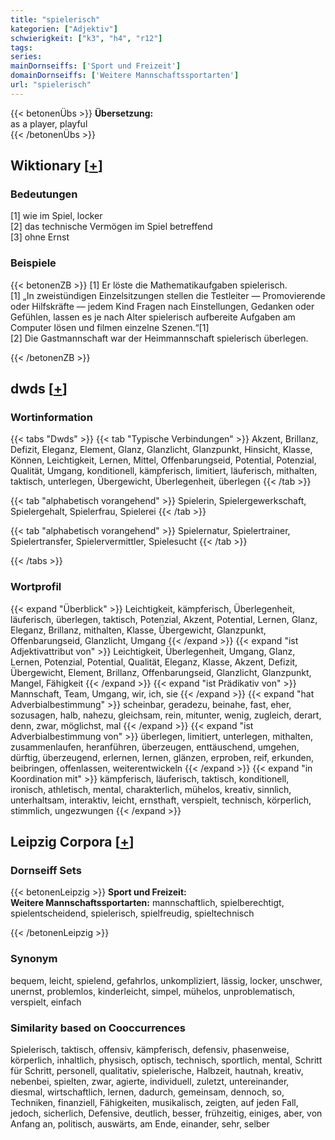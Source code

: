 ```yaml
---
title: "spielerisch"
kategorien: ["Adjektiv"]
schwierigkeit: ["k3", "h4", "r12"]
tags:
series:
mainDornseiffs: ['Sport und Freizeit']
domainDornseiffs: ['Weitere Mannschaftssportarten']
url: "spielerisch"
---
```


{{< betonenÜbs >}}
**Übersetzung:**  
as a player, playful  
{{< /betonenÜbs >}}

## Wiktionary [[+](https://de.wiktionary.org/wiki/spielerisch)]

### Bedeutungen
[1] wie im Spiel, locker  
[2] das technische Vermögen im Spiel betreffend  
[3] ohne Ernst  

### Beispiele
{{< betonenZB >}}
[1] Er löste die Mathematikaufgaben spielerisch.  
[1] „In zweistündigen Einzelsitzungen stellen die Testleiter — Promovierende oder Hilfskräfte — jedem Kind Fragen nach Einstellungen, Gedanken oder Gefühlen, lassen es je nach Alter spielerisch aufbereite Aufgaben am Computer lösen und filmen einzelne Szenen.“[1]  
[2] Die Gastmannschaft war der Heimmannschaft spielerisch überlegen.  

{{< /betonenZB >}}


## dwds [[+](https://www.dwds.de/wb/spielerisch)]

### Wortinformation
{{< tabs "Dwds" >}}
{{< tab "Typische Verbindungen" >}}
Akzent, Brillanz, Defizit, Eleganz, Element, Glanz, Glanzlicht, Glanzpunkt, Hinsicht, Klasse, Können, Leichtigkeit, Lernen, Mittel, Offenbarungseid, Potential, Potenzial, Qualität, Umgang, konditionell, kämpferisch, limitiert, läuferisch, mithalten, taktisch, unterlegen, Übergewicht, Überlegenheit, überlegen
{{< /tab >}}

{{< tab "alphabetisch vorangehend" >}}
Spielerin, Spielergewerkschaft, Spielergehalt, Spielerfrau, Spielerei
{{< /tab >}}

{{< tab "alphabetisch vorangehend" >}}
Spielernatur, Spielertrainer, Spielertransfer, Spielervermittler, Spielesucht
{{< /tab >}}

{{< /tabs >}}

### Wortprofil
{{< expand "Überblick" >}} Leichtigkeit, kämpferisch, Überlegenheit, läuferisch, überlegen, taktisch, Potenzial, Akzent, Potential, Lernen, Glanz, Eleganz, Brillanz, mithalten, Klasse, Übergewicht, Glanzpunkt, Offenbarungseid, Glanzlicht, Umgang {{< /expand >}}
{{< expand "ist Adjektivattribut von" >}} Leichtigkeit, Überlegenheit, Umgang, Glanz, Lernen, Potenzial, Potential, Qualität, Eleganz, Klasse, Akzent, Defizit, Übergewicht, Element, Brillanz, Offenbarungseid, Glanzlicht, Glanzpunkt, Mangel, Fähigkeit {{< /expand >}}
{{< expand "ist Prädikativ von" >}} Mannschaft, Team, Umgang, wir, ich, sie {{< /expand >}}
{{< expand "hat Adverbialbestimmung" >}} scheinbar, geradezu, beinahe, fast, eher, sozusagen, halb, nahezu, gleichsam, rein, mitunter, wenig, zugleich, derart, denn, zwar, möglichst, mal {{< /expand >}}
{{< expand "ist Adverbialbestimmung von" >}} überlegen, limitiert, unterlegen, mithalten, zusammenlaufen, heranführen, überzeugen, enttäuschend, umgehen, dürftig, überzeugend, erlernen, lernen, glänzen, erproben, reif, erkunden, beibringen, offenlassen, weiterentwickeln {{< /expand >}}
{{< expand "in Koordination mit" >}} kämpferisch, läuferisch, taktisch, konditionell, ironisch, athletisch, mental, charakterlich, mühelos, kreativ, sinnlich, unterhaltsam, interaktiv, leicht, ernsthaft, verspielt, technisch, körperlich, stimmlich, ungezwungen {{< /expand >}}

## Leipzig Corpora [[+](https://corpora.uni-leipzig.de/en/res?word=spielerisch&corpusId=deu_newscrawl-public_2018)]

### Dornseiff Sets
{{< betonenLeipzig >}}
**Sport und Freizeit:**  
**Weitere Mannschaftssportarten:** mannschaftlich, spielberechtigt, spielentscheidend, spielerisch, spielfreudig, spieltechnisch  

{{< /betonenLeipzig >}}

### Synonym
bequem, leicht, spielend, gefahrlos, unkompliziert, lässig, locker, unschwer, unernst, problemlos, kinderleicht, simpel, mühelos, unproblematisch, verspielt, einfach


### Similarity based on Cooccurrences
Spielerisch, taktisch, offensiv, kämpferisch, defensiv, phasenweise, körperlich, inhaltlich, physisch, optisch, technisch, sportlich, mental, Schritt für Schritt, personell, qualitativ, spielerische, Halbzeit, hautnah, kreativ, nebenbei, spielten, zwar, agierte, individuell, zuletzt, untereinander, diesmal, wirtschaftlich, lernen, dadurch, gemeinsam, dennoch, so, Techniken, finanziell, Fähigkeiten, musikalisch, zeigten, auf jeden Fall, jedoch, sicherlich, Defensive, deutlich, besser, frühzeitig, einiges, aber, von Anfang an, politisch, auswärts, am Ende, einander, sehr, selber

